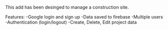This add has been desinged to manage a construction site.

Features:
-Google login and sign up
-Data saved to firebase
-Multiple users
-Authentication (login/logout)
-Create, Delete, Edit project data